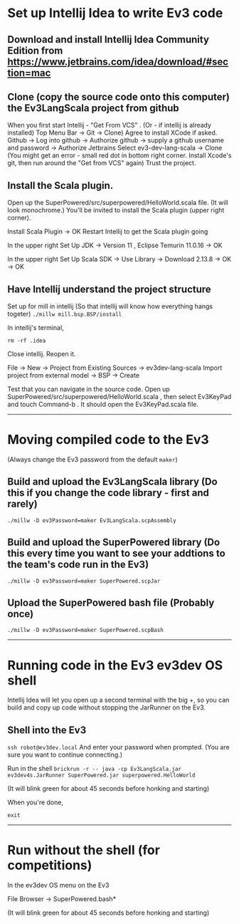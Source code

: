 # Set up Intellij Idea to write Ev3 code

## Download and install Intellij Idea Community Edition from https://www.jetbrains.com/idea/download/#section=mac 

## Clone (copy the source code onto this computer) the Ev3LangScala project from github

When you first start Intellij - "Get From VCS" . (Or - if intellij is already installed) Top Menu Bar -> Git -> Clone)
Agree to install XCode if asked. 
Github -> Log into github -> Authorize github -> supply a github username and password -> Authorize Jetbrains
Select ev3-dev-lang-scala -> Clone
(You might get an error - small red dot in bottom right corner. Install Xcode's git, then run around the "Get from VCS" again)
Trust the project.

## Install the Scala plugin. 

Open up the SuperPowered/src/superpowered/HelloWorld.scala file. (It will look monochrome.)
You'll be invited to install the Scala plugin (upper right corner). 

Install Scala Plugin -> OK
Restart Intellij to get the Scala plugin going

In the upper right Set Up JDK -> Version 11 , Eclipse Temurin 11.0.16 -> OK

In the upper right Set Up Scala SDK -> Use Library -> Download 2.13.8 -> OK -> OK
       
## Have Intellij understand the project structure

Set up for mill in intellij (So that intellij will know how everything hangs togeter)
```./millw mill.bsp.BSP/install```

In intellij's terminal, 

```rm -rf .idea```

Close intellij. Reopen it. 

File -> New -> Project from Existing Sources -> ev3dev-lang-scala
Import project from external model -> BSP -> Create

Test that you can navigate in the source code. Open up SuperPowered/src/superpowered/HelloWorld.scala , then select Ev3KeyPad and touch Command-b . It should open the Ev3KeyPad.scala file.

---

# Moving compiled code to the Ev3

(Always change the Ev3 password from the default `maker`)

## Build and upload the Ev3LangScala library (Do this if you change the code library - first and rarely)

```./millw -D ev3Password=maker Ev3LangScala.scpAssembly```

## Build and upload the SuperPowered library (Do this every time you want to see your addtions to the team's code run in the Ev3)

```./millw -D ev3Password=maker SuperPowered.scpJar```

## Upload the SuperPowered bash file (Probably once)

```./millw -D ev3Password=maker SuperPowered.scpBash```

---

# Running code in the Ev3 ev3dev OS shell

Intellij Idea will let you open up a second terminal with the big +, so you can build and copy up code without stopping the JarRunner on the Ev3.

## Shell into the Ev3

```ssh robot@ev3dev.local```
And enter your password when prompted. (You are sure you want to continue connecting.)

Run in the shell
```brickrun -r -- java -cp Ev3LangScala.jar ev3dev4s.JarRunner SuperPowered.jar superpowered.HelloWorld```

(It will blink green for about 45 seconds before honking and starting)

When you're done, 

```exit```

---
# Run without the shell (for competitions)

In the ev3dev OS menu on the Ev3

File Browser -> SuperPowered.bash*

(It will blink green for about 45 seconds before honking and starting)

